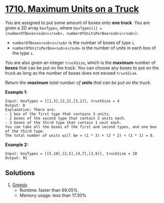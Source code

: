 # [1710. Maximum Units on a Truck](https://leetcode.com/problems/maximum-units-on-a-truck/)

You are assigned to put some amount of boxes onto **one truck**. You are given a 2D array `boxTypes`, where `boxTypes[i] = [numberOfBoxes<sub>i</sub>, numberOfUnitsPerBox<sub>i</sub>]`:

- `numberOfBoxes<sub>i</sub>` is the number of boxes of type `i`.
- `numberOfUnitsPerBox<sub>i</sub>` is the number of units in each box of the type `i`.

You are also given an integer `truckSize`, which is the **maximum** number of **boxes** that can be put on the truck. You can choose any boxes to put on the truck as long as the number of boxes does not exceed `truckSize`.

Return _the **maximum** total number of **units** that can be put on the truck._

**Example 1:**

```
Input: boxTypes = [[1,3],[2,2],[3,1]], truckSize = 4
Output: 8
Explanation: There are:
- 1 box of the first type that contains 3 units.
- 2 boxes of the second type that contain 2 units each.
- 3 boxes of the third type that contain 1 unit each.
You can take all the boxes of the first and second types, and one box of the third type.
The total number of units will be = (1 * 3) + (2 * 2) + (1 * 1) = 8.
```

**Example 2:**

```
Input: boxTypes = [[5,10],[2,5],[4,7],[3,9]], truckSize = 10
Output: 91
```

## Solutions
1. [Greedy](./MaximumUnitsOnATruck.java)
    - Runtime: faster than 69.05%.
    - Memory usage: less than 17.30%
